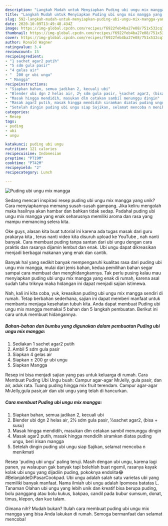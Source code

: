 ```yaml
---
description: "Langkah Mudah untuk Menyiapkan Puding ubi ungu mix mangga yang Enak"
title: "Langkah Mudah untuk Menyiapkan Puding ubi ungu mix mangga yang Enak"
slug: 592-langkah-mudah-untuk-menyiapkan-puding-ubi-ungu-mix-mangga-yang-enak
date: 2020-10-09T13:49:48.434Z
image: https://img-global.cpcdn.com/recipes/f6922feb4ba27e08/751x532cq70/puding-ubi-ungu-mix-mangga-foto-resep-utama.jpg
thumbnail: https://img-global.cpcdn.com/recipes/f6922feb4ba27e08/751x532cq70/puding-ubi-ungu-mix-mangga-foto-resep-utama.jpg
cover: https://img-global.cpcdn.com/recipes/f6922feb4ba27e08/751x532cq70/puding-ubi-ungu-mix-mangga-foto-resep-utama.jpg
author: Ronald Wagner
ratingvalue: 3.4
reviewcount: 15
recipeingredient:
- "1 sachet agar2 putih"
- "5 sdm gula pasir"
- "4 gelas air"
- "  200 gr ubi ungu"
- " Mangga"
recipeinstructions:
- "Siapkan bahan, semua jadikan 2, kecuali ubi"
- "Blender ubi dgn 2 helas air, 2½ sdm gula pasir, ½sachet agar2, (bisa + susu)"
- "Masak hingga mendidih, masukan dlm cetakan sambil menunggu dingin"
- "Masak agar2 putih, masak hingga mendidih siramkan diatas puding ungu, beri irisan mangga"
- "Setelah dingin puding ubi ungu siap Sajikan, selamat mencoba n menikmati"
categories:
- Resep
tags:
- puding
- ubi
- ungu

katakunci: puding ubi ungu 
nutrition: 121 calories
recipecuisine: Indonesian
preptime: "PT19M"
cooktime: "PT42M"
recipeyield: "2"
recipecategory: Lunch

---
```



![Puding ubi ungu mix mangga](https://img-global.cpcdn.com/recipes/f6922feb4ba27e08/751x532cq70/puding-ubi-ungu-mix-mangga-foto-resep-utama.jpg)

Sedang mencari inspirasi resep puding ubi ungu mix mangga yang unik? Cara menyiapkannya memang susah-susah gampang. Jika keliru mengolah maka hasilnya akan hambar dan bahkan tidak sedap. Padahal puding ubi ungu mix mangga yang enak seharusnya memiliki aroma dan rasa yang mampu memancing selera kita.

Oke guys, alasan kita buat tutorial ini karena ada tugas masak dari guru prakarya kita , terus nanti video kita disuruh upload ke YouTube , nah nanti banyak. Cara membuat puding tanpa santan dari ubi ungu dengan cara praktis dan rasanya dijamin lembut dan enak. Ubi ungu dapat dikreasikan menjadi berbagai makanan yang enak dan cantik.

Banyak hal yang sedikit banyak mempengaruhi kualitas rasa dari puding ubi ungu mix mangga, mulai dari jenis bahan, kedua pemilihan bahan segar sampai cara membuat dan menghidangkannya. Tak perlu pusing kalau mau menyiapkan puding ubi ungu mix mangga yang enak di rumah, karena asal sudah tahu triknya maka hidangan ini dapat menjadi sajian istimewa.


Nah, kali ini kita coba, yuk, kreasikan puding ubi ungu mix mangga sendiri di rumah. Tetap berbahan sederhana, sajian ini dapat memberi manfaat untuk membantu menjaga kesehatan tubuh kita. Anda dapat membuat Puding ubi ungu mix mangga memakai 5 bahan dan 5 langkah pembuatan. Berikut ini cara untuk membuat hidangannya.

<!--inarticleads1-->

##### Bahan-bahan dan bumbu yang digunakan dalam pembuatan Puding ubi ungu mix mangga:

1. Sediakan 1 sachet agar2 putih
1. Ambil 5 sdm gula pasir
1. Siapkan 4 gelas air
1. Siapkan  ± 200 gr ubi ungu
1. Siapkan  Mangga


Resep ini bisa menjadi sajian yang pas untuk keluarga di rumah. Cara Membuat Puding Ubi Ungu buah: Campur agar-agar MrJelly, gula pasir, dan air, aduk rata. Tuang puding hingga mix fruit terendam. Campur agar-agar MrJelly,gula pasir,air dan ubi ungu yang telah di hancurkan. 

<!--inarticleads2-->

##### Cara membuat Puding ubi ungu mix mangga:

1. Siapkan bahan, semua jadikan 2, kecuali ubi
1. Blender ubi dgn 2 helas air, 2½ sdm gula pasir, ½sachet agar2, (bisa + susu)
1. Masak hingga mendidih, masukan dlm cetakan sambil menunggu dingin
1. Masak agar2 putih, masak hingga mendidih siramkan diatas puding ungu, beri irisan mangga
1. Setelah dingin puding ubi ungu siap Sajikan, selamat mencoba n menikmati


Resep &#39;puding ubi ungu&#39; paling teruji. Masih dengan ubi ungu, karena lagi panen, ya walaupun gak banyak tapi bolehlah buat ngemil, rasanya kayak kolak ubi ungu yang dijadiin puding, pokoknya endolita😂 #BelanjaIdeDiPasarCookpad. Ubi ungu adalah salah satu varietas ubi yang memiliki banyak manfaat. Nama ilmiah ubi ungu adalah Ipomoea batatas L. Tanaman Olahan ubi ungu yang lebih unik dan kreatif bisa berupa puding, bolu panggang atau bolu kukus, bakpao, candil pada bubur sumsum, donat, timus, klepon, dan kue talam. 

Gimana nih? Mudah bukan? Itulah cara membuat puding ubi ungu mix mangga yang bisa Anda lakukan di rumah. Semoga bermanfaat dan selamat mencoba!
